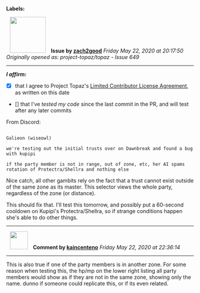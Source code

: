 **Labels:**



<a href="https://github.com/zach2good"><img src="https://avatars3.githubusercontent.com/u/1389729?v=4" width="96" height="96" hspace="10"></img></a> **Issue by [zach2good](https://github.com/zach2good)**
_Friday May 22, 2020 at 20:17:50_
_Originally opened as: project-topaz/topaz - Issue 649_

----

<!-- place 'x' mark between square [] brackets to affirm: -->
**_I affirm:_**
- [x] that I agree to Project Topaz's [Limited Contributor License Agreement](http://project-topaz.com/blob/release/CONTRIBUTOR_AGREEMENT.md), as written on this date
- [] that I've _tested my code_ since the last commit in the PR, and will test after any later commits

From Discord:
```
Galieon (wiseowl)
we're testing out the initial trusts over on Dawnbreak and found a bug with kupipi
if the party member is not in range, out of zone, etc, her AI spams rotation of Protectra/Shellra and nothing else
```

Nice catch, all other gambits rely on the fact that a trust cannot exist outside of the same zone as its master. This selector views the whole party, regardless of the zone (or distance).

This should fix that. I'll test this tomorrow, and possibly put a 60-second cooldown on Kupipi's Protectra/Shellra, so if strange conditions happen she's able to do other things.


----
<a href="https://github.com/kaincenteno"><img src="https://avatars3.githubusercontent.com/u/26943220?v=4" width="48" height="48" hspace="10"></img></a> **Comment by [kaincenteno](https://github.com/kaincenteno)**
_Friday May 22, 2020 at 22:36:14_

----

This is also true if one of the party members is in another zone. For some reason when testing this, the hp/mp on the lower right listing all party members would show as if they are not in the same zone, showing only the name. dunno if someone could replicate this, or if its even related.
